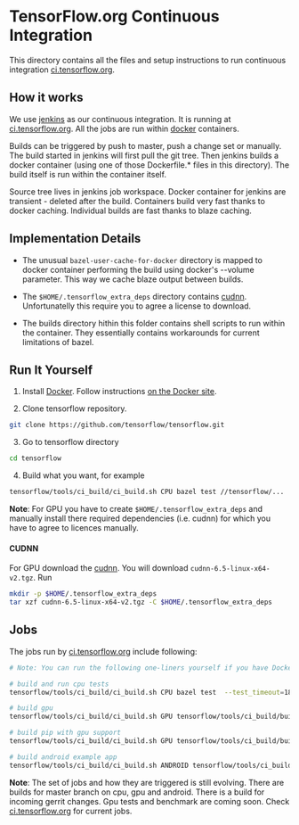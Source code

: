 # TensorFlow.org Continuous Integration

This directory contains all the files and setup instructions to run
continuous integration [ci.tensorflow.org](http://ci.tensorflow.org).



## How it works

We use [jenkins](https://jenkins-ci.org/) as our continuous integration.
It is running at [ci.tensorflow.org](http://ci.tensorflow.org).
All the jobs are run within [docker](http://www.docker.com/) containers.

Builds can be triggered by push to master, push a change set or manually.
The build started in jenkins will first pull the git tree. Then jenkins builds
a docker container (using one of those Dockerfile.* files in this directory).
The build itself is run within the container itself.

Source tree lives in jenkins job workspace. Docker container for jenkins
are transient - deleted after the build. Containers build very fast thanks
to docker caching. Individual builds are fast thanks to blaze caching.



## Implementation Details

* The unusual `bazel-user-cache-for-docker` directory is mapped to docker
  container performing the build using docker's --volume parameter.
  This way we cache blaze output between builds.

* The `$HOME/.tensorflow_extra_deps` directory contains
  [cudnn](https://developer.nvidia.com/cudnn).
  Unfortunatelly this require you to agree a license to download.

* The builds directory hithin this folder contains shell scripts to run within
  the container. They essentially contains workarounds for current limitations
  of bazel.



## Run It Yourself

1. Install [Docker](http://www.docker.com/). Follow instructions
   [on the Docker site](https://docs.docker.com/installation/).

2. Clone tensorflow repository.

```bash
git clone https://github.com/tensorflow/tensorflow.git
```

3. Go to tensorflow directory

```bash
cd tensorflow
```

4. Build what you want, for example

```bash
tensorflow/tools/ci_build/ci_build.sh CPU bazel test //tensorflow/...
```

**Note**: For GPU you have to create `$HOME/.tensorflow_extra_deps` and manually
install there required dependencies (i.e. cudnn) for which you have to agree
to licences manually.


#### CUDNN

For GPU download the [cudnn](https://developer.nvidia.com/cudnn).
You will download `cudnn-6.5-linux-x64-v2.tgz`. Run

```bash
mkdir -p $HOME/.tensorflow_extra_deps
tar xzf cudnn-6.5-linux-x64-v2.tgz -C $HOME/.tensorflow_extra_deps
```



## Jobs

The jobs run by [ci.tensorflow.org](http://ci.tensorflow.org) include following:

```bash
# Note: You can run the following one-liners yourself if you have Docker.

# build and run cpu tests
tensorflow/tools/ci_build/ci_build.sh CPU bazel test  --test_timeout=1800 //tensorflow/...

# build gpu
tensorflow/tools/ci_build/ci_build.sh GPU tensorflow/tools/ci_build/builds/gpu.sh

# build pip with gpu support
tensorflow/tools/ci_build/ci_build.sh GPU tensorflow/tools/ci_build/builds/gpu_pip.sh

# build android example app
tensorflow/tools/ci_build/ci_build.sh ANDROID tensorflow/tools/ci_build/builds/android.sh
```

**Note**: The set of jobs and how they are triggered is still evolving.
There are builds for master branch on cpu, gpu and android. There is a build
for incoming gerrit changes. Gpu tests and benchmark are coming soon. Check
[ci.tensorflow.org](http://ci.tensorflow.org) for current jobs.
